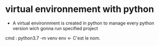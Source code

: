 # virtual environnement with python

- A virtual environnment is created in python to manage every python version wich gonna run specified project

cmd : python3.7 -m venv env <- C'est le nom.
